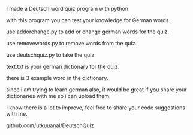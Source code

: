 I made a Deutsch word quiz program with python

with this program you can test your knowledge for German words

use addorchange.py to add or change german words for the quiz.

use  removewords.py to remove words from the quiz.

use deutschquiz.py to take the quiz. 

text.txt is your german dictionary for the quiz.

there is 3 example word in the dictionary.

since i am trying to learn german also, it would be great if you share your dictionaries with me so i can upload them.

I know there is a lot to improve, feel free to share your code suggestions with me.

github.com/utkuuanal/DeutschQuiz

